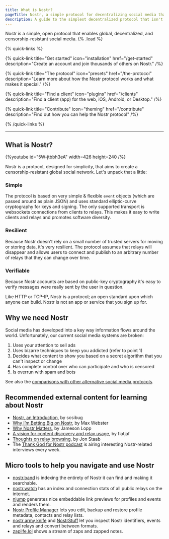```yaml
---
title: What is Nostr?
pageTitle: Nostr, a simple protocol for decentralizing social media that has a chance of working
description: A guide to the simplest decentralized protocol that isn't peer-to-peer, therefore works.
---
```


Nostr is a simple, open protocol that enables global, decentralized, and censorship-resistant social media. {% .lead %}

{% quick-links %}

{% quick-link title="Get started" icon="installation" href="/get-started" description="Create an account and join thousands of others on Nostr." /%}

{% quick-link title="The protocol" icon="presets" href="/the-protocol" description="Learn more about how the Nostr protocol works and what makes it special." /%}

{% quick-link title="Find a client" icon="plugins" href="/clients" description="Find a client (app) for the web, iOS, Android, or Desktop." /%}

{% quick-link title="Contribute" icon="theming" href="/contribute" description="Find out how you can help the Nostr protocol" /%}

{% /quick-links %}

---

## What is Nostr?

{%youtube id="5W-jtbbh3eA" width=426 height=240 /%}

Nostr is a protocol, designed for simplicity, that aims to create a censorship-resistant global social network. Let's unpack that a little:

### Simple

The protocol is based on very simple & flexible `event` objects (which are passed around as plain JSON) and uses standard elliptic-curve cryptography for keys and signing. The only supported transport is websockets connections from clients to relays. This makes it easy to write clients and relays and promotes software diversity.

### Resilient

Because Nostr doesn't rely on a small number of trusted servers for moving or storing data, it's very resilient. The protocol assumes that relays will disappear and allows users to connect and publish to an arbitrary number of relays that they can change over time.

### Verifiable

Because Nostr accounts are based on public-key cryptography it's easy to verify messages were really sent by the user in question.

Like HTTP or TCP-IP, Nostr is a protocol; an open standard upon which anyone can build. Nostr is not an app or service that you sign up for.

## Why we need Nostr

Social media has developed into a key way information flows around the world. Unfortunately, our current social media systems are broken:

1. Uses your attention to sell ads
1. Uses bizarre techniques to keep you addicted (refer to point 1)
1. Decides what content to show you based on a secret algorithm that you can't inspect or change
1. Has complete control over who can participate and who is censored
1. Is overrun with spam and bots

See also the [comparisons with other alternative social media protocols](/comparisons).

## Recommended external content for learning about Nostr

- [Nostr, an Introduction](https://wiki.wellorder.net/post/nostr-intro/), by scsibug
- [Why I’m Betting Big on Nostr](https://hivemind.vc/nostr/), by Max Webster
- [Why Nostr Matters](https://blog.lopp.net/why-nostr-matters/), by Jameson Lopp
- [A vision for content discovery and relay usage](https://fiatjaf.com/3f106d31.html), by fiatjaf
- [Thoughts on relay browsing](https://blog.coracle.social/posts/2f375ecdcefa65f5d7d9ae5b74f3d276a6e2b2c9a4aafad50c48cc6be66407b2), by Jon Staab
- The [Thank God for Nostr podcast](https://tgfb.com/podcasts/thank-god-for-nostr/) is airing interesting Nostr-related interviews every week.

## Micro tools to help you navigate and use Nostr

- [nostr.band](https://nostr.band) is indexing the entirety of Nostr it can find and making it searchable.
- [nostr.watch](https://nostr.watch) has an index and connection stats of all public relays on the internet.
- [njump](https://njump.me) generates nice embeddable link previews for profiles and events and renders them.
- [Nostr Profile Manager](https://metadata.nostr.com/) lets you edit, backup and restore profile metadata, contacts and relay lists.
- [nostr army knife](https://nak.nostr.com/) and [NostrStuff](https://nostrstuff.com/) let you inspect Nostr identifiers, events and relays and convert between formats.
- [zaplife.lol](https://zaplife.lol/) shows a stream of zaps and zapped notes.

